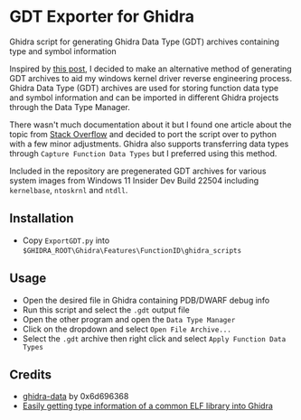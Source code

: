 # GDT Exporter for Ghidra
Ghidra script for generating Ghidra Data Type (GDT) archives containing type and symbol information

Inspired by [this post](https://posts.specterops.io/methodology-for-static-reverse-engineering-of-windows-kernel-drivers-3115b2efed83), I decided to make an alternative method of generating GDT archives to aid my windows kernel driver reverse engineering process.  Ghidra Data Type (GDT) archives are used for storing function data type and symbol information and can be imported in different Ghidra projects through the Data Type Manager.

There wasn't much documentation about it but I found one article about the topic from [Stack Overflow](https://reverseengineering.stackexchange.com/questions/27019/ghidra-add-data-types-from-open-source-project/27024) and decided to port the script over to python with a few minor adjustments.  Ghidra also supports transferring data types through `Capture Function Data Types` but I preferred using this method.

Included in the repository are pregenerated GDT archives for various system images from Windows 11 Insider Dev Build 22504 including `kernelbase`, `ntoskrnl` and `ntdll`.

## Installation
- Copy `ExportGDT.py` into `$GHIDRA_ROOT\Ghidra\Features\FunctionID\ghidra_scripts`

## Usage
- Open the desired file in Ghidra containing PDB/DWARF debug info
- Run this script and select the `.gdt` output file
- Open the other program and open the `Data Type Manager`
- Click on the dropdown and select `Open File Archive...`
- Select the `.gdt` archive then right click and select `Apply Function Data Types`

## Credits
- [ghidra-data](https://github.com/0x6d696368/ghidra-data) by 0x6d696368
- [Easily getting type information of a common ELF library into Ghidra](https://reversing.technology/2021/06/16/ghidra_DWARF_gdt.html) 
